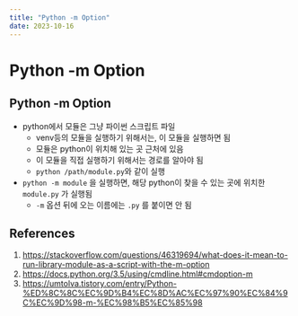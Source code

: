 ```yaml
---
title: "Python -m Option"
date: 2023-10-16
---
```


# Python -m Option

## Python -m Option

- python에서 모듈은 그냥 파이썬 스크립트 파일
  - venv등의 모듈을 실행하기 위해서는, 이 모듈을 실행하면 됨
  - 모듈은 python이 위치해 있는 곳 근처에 있음
  - 이 모듈을 직접 실행하기 위해서는 경로를 알아야 됨
  - `python /path/module.py`와 같이 실행
- `python -m module` 을 실행하면, 해당 python이 찾을 수 있는 곳에 위치한 `module.py` 가 실행됨
  - `-m` 옵션 뒤에 오는 이름에는 `.py` 를 붙이면 안 됨

## References

1. https://stackoverflow.com/questions/46319694/what-does-it-mean-to-run-library-module-as-a-script-with-the-m-option
2. https://docs.python.org/3.5/using/cmdline.html#cmdoption-m
3. https://umtolva.tistory.com/entry/Python-%ED%8C%8C%EC%9D%B4%EC%8D%AC%EC%97%90%EC%84%9C%EC%9D%98-m-%EC%98%B5%EC%85%98

